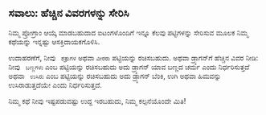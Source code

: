 ## ಸವಾಲು: ಹೆಚ್ಚಿನ ವಿವರಗಳನ್ನು ಸೇರಿಸಿ

ನಿಮ್ಮ ಪ್ರೋಗ್ರಾಂ ಆಯ್ಕೆ ಮಾಡಬಹುದಾದ ಐಟಂಗಳೊಂದಿಗೆ ಇನ್ನೂ ಕೆಲವು ಪಟ್ಟಿಗಳನ್ನು ಸೇರಿಸುವ ಮೂಲಕ ನಿಮ್ಮ ಕಥೆಯನ್ನು ಇನ್ನಷ್ಟು ಆಸಕ್ತಿದಾಯಕಗೊಳಿಸಿ.

ಉದಾಹರಣೆಗೆ, ನೀವು ` ಶತ್ರುಗಳ` ಅಥವಾ `ವೀರರು` ಪಟ್ಟಿಯನ್ನು ರಚಿಸಬಹುದು. ಅಥವಾ ಡ್ರ್ಯಾಗನ್‌ಗೆ ಹೆಚ್ಚಿನ ವಿವರ ನೀಡಿ: ನೀವು ` ಬಣ್ಣಗಳು` ಎಂಬ ಪಟ್ಟಿಯನ್ನು ರಚಿಸಬಹುದು ಅದು ಡ್ರ್ಯಾಗನ್‌ ಯಾವ ಬಣ್ಣದ ಚರ್ಮ ಎಂದು ನಿರ್ಧರಿಸುತ್ತದೆ ಅಥವಾ ` ಉಸಿರು` ಎಂಬ ಪಟ್ಟಿಯನ್ನು ರಚಿಸಬಹುದು ಅದು ಡ್ರ್ಯಾಗನ್ ಬೆಂಕಿ, ಉಗಿ ಅಥವಾ ಹಿಮವನ್ನು ಉಸಿರಾಡುತ್ತದೆಯೇ ಎಂದು ನಿರ್ಧರಿಸುತ್ತದೆ.

ನಿಮ್ಮ ಕಥೆ ನೀವು ಇಷ್ಟಪಡುವಷ್ಟು ಉದ್ದ ಇರಬಹುದು, ನಿಮ್ಮ ಕಲ್ಪನೆಯೊಂದೇ ಮಿತಿ!